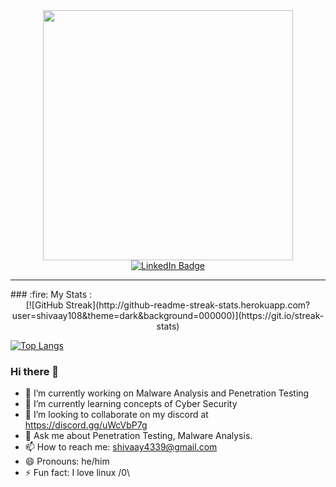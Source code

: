 
<div id="header" align="center">
<img src="https://media.giphy.com/media/axnFGXT6MzvgY/giphy.gif" width="400"/>
</div>
<div id="badges" align="center">
  <a href="https://www.linkedin.com/in/harsh-sharma-9912a21a2/">
    <img src="https://img.shields.io/badge/LinkedIn-blue?style=for-the-badge&logo=linkedin&logoColor=white" alt="LinkedIn Badge"/>
  </a>
</div>
<hr>
### :fire: My Stats :

<center>[![GitHub Streak](http://github-readme-streak-stats.herokuapp.com?user=shivaay108&theme=dark&background=000000)](https://git.io/streak-stats)</center>


[![Top Langs](https://github-readme-stats.vercel.app/api/top-langs/?username=shivaay108&layout=compact&theme=vision-friendly-dark)](https://github.com/anuraghazra/github-readme-stats)
### Hi there 👋

<!--
**shivaay108/shivaay108** is a ✨ _special_ ✨ repository because its `README.md` (this file) appears on your GitHub profile.
-->

- 🔭 I’m currently working on Malware Analysis and Penetration Testing 
- 🌱 I’m currently learning concepts of Cyber Security
- 👯 I’m looking to collaborate on my discord at https://discord.gg/uWcVbP7g
- 💬 Ask me about Penetration Testing, Malware Analysis.
- 📫 How to reach me: shivaay4339@gmail.com
- 😄 Pronouns: he/him
- ⚡ Fun fact: I love linux /0\
